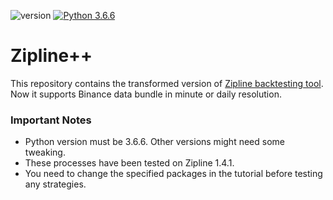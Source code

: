 ![version](https://img.shields.io/badge/version-0.0.1-blue)
[![Python 3.6.6](https://img.shields.io/badge/python-3.6.6-blue.svg)](https://www.python.org/downloads/release/python-366/)

# Zipline++

This repository contains the transformed version of
[Zipline backtesting tool](https://github.com/quantopian/zipline).
Now it supports Binance data bundle in minute or daily resolution. 

### Important Notes
* Python version must be 3.6.6. Other versions might need some tweaking.
* These processes have been tested on Zipline 1.4.1.
* You need to change the specified packages in the tutorial before testing any strategies.
